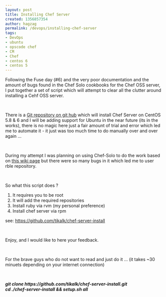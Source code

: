 ```yaml
---
layout: post
title: Installing Chef Server
created: 1356857354
author: hagzag
permalink: /devops/installing-chef-server
tags:
- DevOps
- ubuntu
- opscode chef
- CM
- Chef
- centos 6
- centos 5
---
```

<p>Following the Fuse day (#6) and the very poor documentation and the amount of bugs found in the Chef Solo cookbooks for the Chef OSS server, I put together a set of script which will attempt to clear all the clutter around installing a Cehf OSS server.</p>
<p>&nbsp;</p>
<p>There is a <a href="https://github.com/tikalk/chef-server-install">Git repository on git hub</a> which will install Chef Server on CentOS 5.8 &amp; 6 and I will be adding support for Ubuntu in the near future (its in the works), there is no magic here just a fair amount of trial and error which led me to automate it - it just was too much time to do manually over and over again ...</p>
<p>&nbsp;</p>
<p>During my attempt I was planning on using Chef-Solo to do the work based on <a href="http://wiki.opscode.com/display/chef/Installing+Chef+Server+using+Chef+Solo">this wiki page</a>&nbsp;but there were so many bugs in it which led me to user rble repository.</p>
<p>&nbsp;</p>
<p>So what this script does ?</p>
<ol>
    <li>It requires you to be root</li>
    <li>It will add the required repositories</li>
    <li>Install ruby via rvm (my personal preference)</li>
    <li>Install chef server via rpm</li>
</ol>
<p>see: <a href="https://github.com/tikalk/chef-server-install">https://github.com/tikalk/chef-server-install</a></p>
<p>&nbsp;</p>
<p>Enjoy, and I would like to here your feedback.</p>
<p>&nbsp;</p>
<p>For the brave guys who do not want to read and just do it ... (it takes ~30 minuets depending on your internet connection)</p>
<p>&nbsp;</p>
<div class="rteindent1"><strong><em>git clone </em></strong><b><i>https://github.com/tikalk/chef-server-install.git</i></b></div>
<div class="rteindent1"><strong><em>cd ./chef-server-install &amp;&amp; setup.sh all</em></strong></div>
<blockquote class="rteindent1"></blockquote>
<p class="rteindent1">&nbsp;</p>
<p class="rteindent1"><strong>&nbsp;</strong></p>
